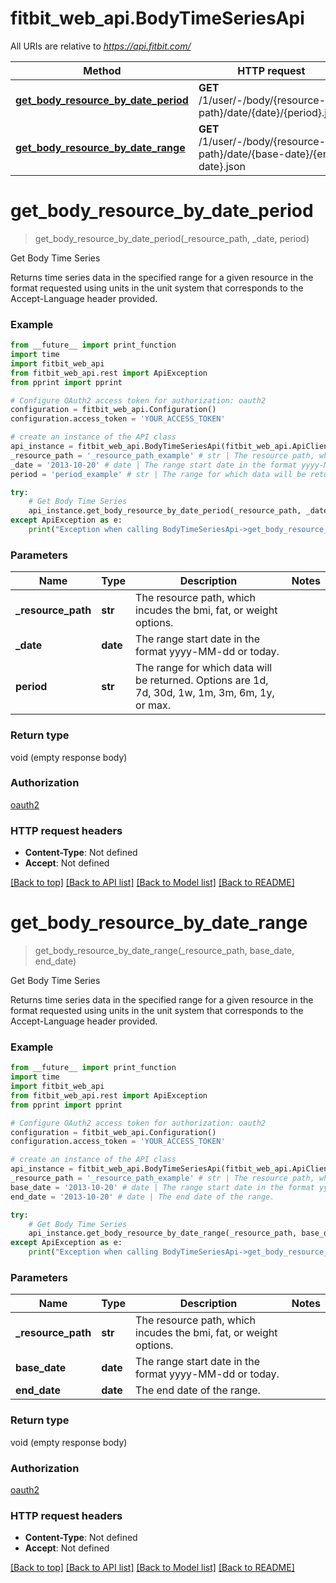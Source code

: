 # fitbit_web_api.BodyTimeSeriesApi

All URIs are relative to *https://api.fitbit.com/*

| Method                                                                                        | HTTP request                                                            | Description          |
| --------------------------------------------------------------------------------------------- | ----------------------------------------------------------------------- | -------------------- |
| [**get_body_resource_by_date_period**](BodyTimeSeriesApi.md#get_body_resource_by_date_period) | **GET** /1/user/-/body/{resource-path}/date/{date}/{period}.json        | Get Body Time Series |
| [**get_body_resource_by_date_range**](BodyTimeSeriesApi.md#get_body_resource_by_date_range)   | **GET** /1/user/-/body/{resource-path}/date/{base-date}/{end-date}.json | Get Body Time Series |

# **get_body_resource_by_date_period**

> get_body_resource_by_date_period(\_resource_path, \_date, period)

Get Body Time Series

Returns time series data in the specified range for a given resource in the format requested using units in the unit system that corresponds to the Accept-Language header provided.

### Example

```python
from __future__ import print_function
import time
import fitbit_web_api
from fitbit_web_api.rest import ApiException
from pprint import pprint

# Configure OAuth2 access token for authorization: oauth2
configuration = fitbit_web_api.Configuration()
configuration.access_token = 'YOUR_ACCESS_TOKEN'

# create an instance of the API class
api_instance = fitbit_web_api.BodyTimeSeriesApi(fitbit_web_api.ApiClient(configuration))
_resource_path = '_resource_path_example' # str | The resource path, which incudes the bmi, fat, or weight options.
_date = '2013-10-20' # date | The range start date in the format yyyy-MM-dd or today.
period = 'period_example' # str | The range for which data will be returned. Options are 1d, 7d, 30d, 1w, 1m, 3m, 6m, 1y, or max.

try:
    # Get Body Time Series
    api_instance.get_body_resource_by_date_period(_resource_path, _date, period)
except ApiException as e:
    print("Exception when calling BodyTimeSeriesApi->get_body_resource_by_date_period: %s\n" % e)
```

### Parameters

| Name                | Type     | Description                                                                                     | Notes |
| ------------------- | -------- | ----------------------------------------------------------------------------------------------- | ----- |
| **\_resource_path** | **str**  | The resource path, which incudes the bmi, fat, or weight options.                               |
| **\_date**          | **date** | The range start date in the format yyyy-MM-dd or today.                                         |
| **period**          | **str**  | The range for which data will be returned. Options are 1d, 7d, 30d, 1w, 1m, 3m, 6m, 1y, or max. |

### Return type

void (empty response body)

### Authorization

[oauth2](../README.md#oauth2)

### HTTP request headers

- **Content-Type**: Not defined
- **Accept**: Not defined

[[Back to top]](#) [[Back to API list]](../README.md#documentation-for-api-endpoints) [[Back to Model list]](../README.md#documentation-for-models) [[Back to README]](../README.md)

# **get_body_resource_by_date_range**

> get_body_resource_by_date_range(\_resource_path, base_date, end_date)

Get Body Time Series

Returns time series data in the specified range for a given resource in the format requested using units in the unit system that corresponds to the Accept-Language header provided.

### Example

```python
from __future__ import print_function
import time
import fitbit_web_api
from fitbit_web_api.rest import ApiException
from pprint import pprint

# Configure OAuth2 access token for authorization: oauth2
configuration = fitbit_web_api.Configuration()
configuration.access_token = 'YOUR_ACCESS_TOKEN'

# create an instance of the API class
api_instance = fitbit_web_api.BodyTimeSeriesApi(fitbit_web_api.ApiClient(configuration))
_resource_path = '_resource_path_example' # str | The resource path, which incudes the bmi, fat, or weight options.
base_date = '2013-10-20' # date | The range start date in the format yyyy-MM-dd or today.
end_date = '2013-10-20' # date | The end date of the range.

try:
    # Get Body Time Series
    api_instance.get_body_resource_by_date_range(_resource_path, base_date, end_date)
except ApiException as e:
    print("Exception when calling BodyTimeSeriesApi->get_body_resource_by_date_range: %s\n" % e)
```

### Parameters

| Name                | Type     | Description                                                       | Notes |
| ------------------- | -------- | ----------------------------------------------------------------- | ----- |
| **\_resource_path** | **str**  | The resource path, which incudes the bmi, fat, or weight options. |
| **base_date**       | **date** | The range start date in the format yyyy-MM-dd or today.           |
| **end_date**        | **date** | The end date of the range.                                        |

### Return type

void (empty response body)

### Authorization

[oauth2](../README.md#oauth2)

### HTTP request headers

- **Content-Type**: Not defined
- **Accept**: Not defined

[[Back to top]](#) [[Back to API list]](../README.md#documentation-for-api-endpoints) [[Back to Model list]](../README.md#documentation-for-models) [[Back to README]](../README.md)
